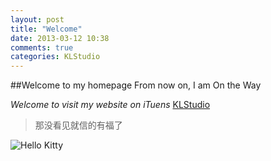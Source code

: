 ```yaml
---
layout: post
title: "Welcome"
date: 2013-03-12 10:38
comments: true
categories: KLStudio
---
```


##Welcome to my homepage
From now on, I am On the Way

_Welcome to visit my website on iTuens_
[KLStudio](https://itunes.apple.com/artist/klstudio/id547008717?mt=8)
<!-- more -->
>那没看见就信的有福了

![Hello Kitty](http://placekitten.com/320/250 "title")
